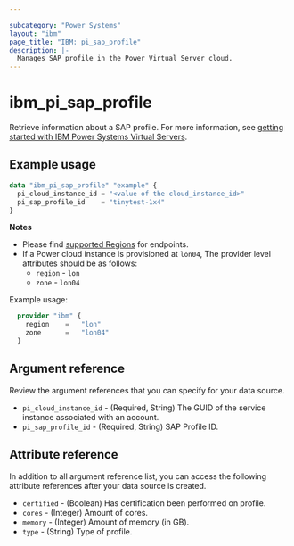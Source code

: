 ```yaml
---

subcategory: "Power Systems"
layout: "ibm"
page_title: "IBM: pi_sap_profile"
description: |-
  Manages SAP profile in the Power Virtual Server cloud.
---
```


# ibm_pi_sap_profile
Retrieve information about a SAP profile. For more information, see [getting started with IBM Power Systems Virtual Servers](https://cloud.ibm.com/docs/power-iaas?topic=power-iaas-getting-started).

## Example usage

```terraform
data "ibm_pi_sap_profile" "example" {
  pi_cloud_instance_id = "<value of the cloud_instance_id>"
  pi_sap_profile_id    = "tinytest-1x4"
}
```

**Notes**

* Please find [supported Regions](https://cloud.ibm.com/apidocs/power-cloud#endpoint) for endpoints.
* If a Power cloud instance is provisioned at `lon04`, The provider level attributes should be as follows:
  * `region` - `lon`
  * `zone` - `lon04`

Example usage:

  ```terraform
    provider "ibm" {
      region    =   "lon"
      zone      =   "lon04"
    }
  ```
  
## Argument reference
Review the argument references that you can specify for your data source.

- `pi_cloud_instance_id` - (Required, String) The GUID of the service instance associated with an account.
- `pi_sap_profile_id` - (Required, String) SAP Profile ID.

## Attribute reference
In addition to all argument reference list, you can access the following attribute references after your data source is created.

- `certified` - (Boolean) Has certification been performed on profile.
- `cores` - (Integer) Amount of cores.
- `memory` - (Integer) Amount of memory (in GB).
- `type` - (String) Type of profile.
